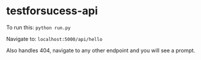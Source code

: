 # testforsucess-api

To run this:
`python run.py`

Navigate to:
`localhost:5000/api/hello`

Also handles 404, navigate to any other endpoint and you will see a prompt.
